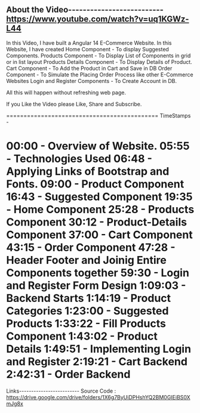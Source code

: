 About the Video--------------------------
https://www.youtube.com/watch?v=uq1KGWz-L44
----------
In this Video, I have built a Angular 14  E-Commerce Website.
In this Website, I have created 
 Home Component - To display Suggested Components.
 Products Component - To Display List of Components in grid or in list layout
 Products Details Component - To Display Details of Product.
 Cart Component - To Add the Product in Cart and Save in DB
 Order Component - To Simulate the Placing Order Process like other E-Commerce Websites
 Login and Register Components - To Create Account in DB.

All this will happen without refreshing web page.

If you Like the Video please Like, Share and Subscribe.

============================================
TimeStamps - 

00:00 - Overview of Website.
05:55 - Technologies Used
06:48  -  Applying Links of Bootstrap and Fonts.
09:00 -  Product Component
16:43 - Suggested Component
19:35 - Home Component
25:28 - Products Component
30:12 - Product-Details Component
37:00 - Cart Component
43:15 - Order Component
47:28 - Header Footer and Joinig Entire Components together
59:30 - Login and Register Form Design
1:09:03 - Backend Starts
1:14:19 - Product Categories
1:23:00 - Suggested Products
1:33:22 - Fill Products Component
1:43:02 - Product Details
1:49:51 - Implementing Login and Register
2:19:21 - Cart Backend
2:42:31 - Order Backend
=============================================

Links-------------------------
Source Code : https://drive.google.com/drive/folders/1X6g7ByUiDPHshYQ2BM0GIEiBS0XmJg8x
